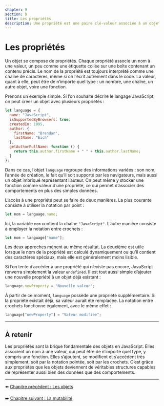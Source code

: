 ```yaml
---
chapter: 9
section: b
title: Les propriétés
description: Une propriété est une paire clé-valeur associée à un objet. Elle permet de représenter des caractéristiques, des attributs ou des fonctionnalités et constitue l’unité de base de la structure d’un objet en JavaScript.
---
```


# Les propriétés

Un objet se compose de propriétés. Chaque propriété associe un nom à une valeur, un peu comme une étiquette collée sur une boîte contenant un contenu précis. Le nom de la propriété est toujours interprété comme une chaîne de caractères, même si on l’écrit autrement dans le code. La valeur, quant à elle, peut être de n’importe quel type : un nombre, une chaîne, un autre objet, voire une fonction.

Prenons un exemple simple. Si l’on souhaite décrire le langage JavaScript, on peut créer un objet avec plusieurs propriétés :

```javascript
let language = {
  name: "JavaScript",
  isSupportedByBrowsers: true,
  createdIn: 1995,
  author: {
    firstName: "Brendan",
    lastName: "Eich"
  },
  getAuthorFullName: function () {
    return this.author.firstName + " " + this.author.lastName;
  }
};
```

Dans ce cas, l’objet `language` regroupe des informations variées : son nom, l’année de création, le fait qu’il soit supporté par les navigateurs, mais aussi un objet imbriqué représentant l’auteur. On peut même y stocker une fonction comme valeur d’une propriété, ce qui permet d’associer des comportements en plus des simples données.

L’accès à une propriété peut se faire de deux manières. La plus courante consiste à utiliser la notation par point :

```javascript
let nom = language.name;
```

Ici, la variable `nom` contient la chaîne `"JavaScript"`. L’autre manière consiste à employer la notation entre crochets :

```javascript
let nom = language["name"];
```

Les deux approches mènent au même résultat. La deuxième est utile lorsque le nom de la propriété est calculé dynamiquement ou qu’il contient des caractères spéciaux, mais elle est généralement moins lisible.

Si l’on tente d’accéder à une propriété qui n’existe pas encore, JavaScript renverra simplement la valeur `undefined`. Il est tout aussi simple d’ajouter une nouvelle propriété à un objet déjà existant :

```javascript
language.newProperty = "Nouvelle valeur";
```

À partir de ce moment, `language` possède une propriété supplémentaire. Si la propriété existait déjà, sa valeur aurait été remplacée. La notation entre crochets fonctionne également, avec le même effet :

```javascript
language["newProperty"] = "Valeur modifiée";
```

---

## À retenir

Les propriétés sont la brique fondamentale des objets en JavaScript. Elles associent un nom à une valeur, qui peut être de n’importe quel type, y compris une fonction. Elles s’ajoutent, se modifient et s’accèdent très simplement, soit par la notation pointée, soit par les crochets. C’est grâce aux propriétés que les objets deviennent de véritables structures capables de représenter aussi bien des données que des comportements.

---

⬅️ [Chapitre précédent : Les objets](./a_Objets.md)

➡️ [Chapitre suivant : La mutabilité](./c_mutable.md)

